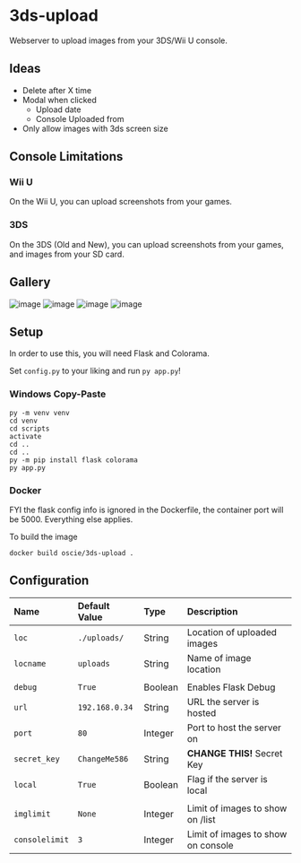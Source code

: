 # 3ds-upload

Webserver to upload images from your 3DS/Wii U console.

## Ideas

- Delete after X time
- Modal when clicked
  - Upload date
  - Console Uploaded from
- Only allow images with 3ds screen size

## Console Limitations

### Wii U

On the Wii U, you can upload screenshots from your games.

### 3DS

On the 3DS (Old and New), you can upload screenshots from your games, and images from your SD card.

## Gallery

![image](https://user-images.githubusercontent.com/66192059/190689072-e58537bb-c6f8-49db-9aa1-4a7b2efa5d01.png)
![image](https://user-images.githubusercontent.com/66192059/190689105-a9f11a4c-09fe-4cc8-98f5-4e81becb6870.png)
![image](https://user-images.githubusercontent.com/66192059/190690381-0cd4898a-246c-4c19-ad5c-2428de196f13.png)
![image](https://user-images.githubusercontent.com/66192059/190696828-4ecc0593-83b7-4250-b804-136216c6b9a8.png)

## Setup

In order to use this, you will need Flask and Colorama.

Set `config.py` to your liking and run `py app.py`!

### Windows Copy-Paste

    py -m venv venv
    cd venv
    cd scripts
    activate
    cd ..
    cd ..
    py -m pip install flask colorama
    py app.py

### Docker

FYI the flask config info is ignored in the Dockerfile, the container port will be 5000. Everything else applies.

To build the image
```
docker build oscie/3ds-upload .
```


## Configuration

| Name           | Default Value  | Type    | Description |
| :------------- | :------------- | :------ | :---------- |
| `loc`          | `./uploads/`   | String  | Location of uploaded images        |
| `locname`      | `uploads`      | String  | Name of image location             |
|                |                |         |                                    |
| `debug`        | `True`         | Boolean | Enables Flask Debug                |
| `url`          | `192.168.0.34` | String  | URL the server is hosted           |
| `port`         | `80`           | Integer | Port to host the server on         |
| `secret_key`   | `ChangeMe586`  | String  | **CHANGE THIS!** Secret Key        |
| `local`        | `True`         | Boolean | Flag if the server is local        |
|                |                |         |                                    |
| `imglimit`     | `None`         | Integer | Limit of images to show on /list   |
| `consolelimit` | `3`            | Integer | Limit of images to show on console |
